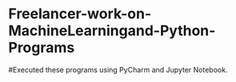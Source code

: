 # Freelancer-work-on-MachineLearningand-Python-Programs

#Executed these programs using PyCharm and Jupyter Notebook.
